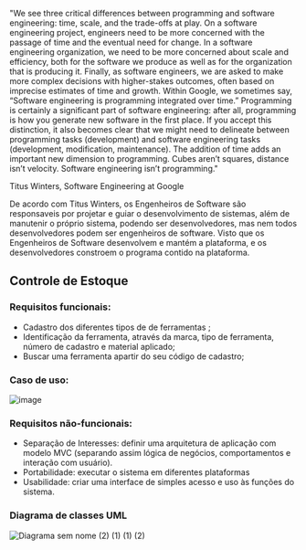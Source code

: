 "We see three critical differences between programming and software engineering: time, scale, and the trade-offs at play. On a software engineering project, engineers need to be more concerned with the passage of time and the eventual need for change. In a software engineering organization, we need to be more concerned about scale and efficiency, both for the software we produce as well as for the organization that is producing it. Finally, as software engineers, we are asked to make more complex decisions with higher-stakes outcomes, often based on imprecise estimates of time and growth. Within Google, we sometimes say, “Software engineering is programming integrated over time.” Programming is certainly a significant part of software engineering: after all, programming is how you generate new software in the first place. If you accept this distinction, it also becomes clear that we might need to delineate between programming tasks (development) and software engineering tasks (development, modification, maintenance). The addition of time adds an important new dimension to programming. Cubes aren’t squares, distance isn’t velocity. Software engineering isn’t programming."

Titus Winters, Software Engineering at Google

De acordo com Titus Winters, os Engenheiros de Software são responsaveis por projetar e guiar o desenvolvimento de sistemas, além de manutenir o próprio sistema, podendo ser desenvolvedores, mas nem todos desenvolvedores podem ser engenheiros de software. Visto que os Engenheiros de Software desenvolvem e mantém a plataforma, e os desenvolvedores constroem o programa contido na plataforma.

## Controle de Estoque

### Requisitos funcionais:
  - Cadastro dos diferentes tipos de de ferramentas ;
  - Identificação da ferramenta, através da marca, tipo de ferramenta, número de cadastro e material aplicado;
  - Buscar uma ferramenta apartir do seu código de cadastro;

### Caso de uso:

![image](https://user-images.githubusercontent.com/102214439/186032125-2da13cf4-5e07-4f6b-801f-f7f67c71d355.png)

### Requisitos não-funcionais:
- Separação de Interesses: definir uma arquitetura de aplicação com modelo MVC (separando assim lógica de negócios, comportamentos e interação com usuário).
- Portabilidade: executar o sistema em diferentes plataformas
- Usabilidade: criar uma interface de simples acesso e uso às funções do sistema.

### Diagrama de classes UML

![Diagrama sem nome (2) (1) (1) (2)](https://user-images.githubusercontent.com/102214439/189767455-b366665b-112d-46a0-b764-cfb080d809bf.jpg)
